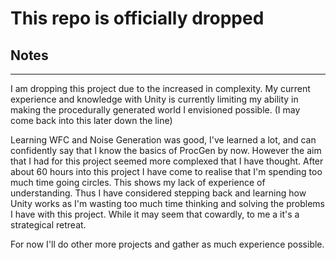 # This repo is officially dropped

## Notes
---

I am dropping this project due to the increased in complexity.
My current experience and knowledge with Unity is currently limiting my ability in 
making the procedurally generated world I envisioned possible. (I may come back into this
later down the line)

Learning WFC and Noise Generation was good, I've learned a lot, and can confidently say
that I know the basics of ProcGen by now. However the aim that I had for this project seemed
more complexed that I have thought. After about 60 hours into this project I have come to realise
that I'm spending too much time going circles. This shows my lack of experience of understanding.
Thus I have considered stepping back and learning how Unity works as I'm wasting too much time
thinking and solving the problems I have with this project. While it may seem that cowardly,
to me a it's a strategical retreat. 

For now I'll do other more projects and gather as much experience possible.